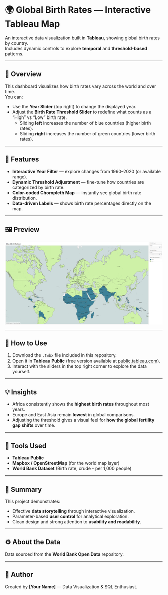# 🌍 Global Birth Rates — Interactive Tableau Map

An interactive data visualization built in **Tableau**, showing global birth rates by country.  
Includes dynamic controls to explore **temporal** and **threshold-based** patterns.  

---

## 🎯 Overview  

This dashboard visualizes how birth rates vary across the world and over time.  
You can:  
- Use the **Year Slider** (top right) to change the displayed year.  
- Adjust the **Birth Rate Threshold Slider** to redefine what counts as a “High” vs “Low” birth rate.  
  - Sliding **left** increases the number of blue countries (higher birth rates).  
  - Sliding **right** increases the number of green countries (lower birth rates).  

---

## 🧭 Features  

- **Interactive Year Filter** — explore changes from 1960–2020 (or available range).  
- **Dynamic Threshold Adjustment** — fine-tune how countries are categorized by birth rate.  
- **Color-coded Choropleth Map** — instantly see global birth rate distribution.  
- **Data-driven Labels** — shows birth rate percentages directly on the map.  

---

## 🖼️ Preview  

![Birth Rates Map](Map_Birth_Rates.png)

---

## 💾 How to Use  

1. Download the `.twbx` file included in this repository.  
2. Open it in **Tableau Public** (free version available at [public.tableau.com](https://public.tableau.com)).  
3. Interact with the sliders in the top right corner to explore the data yourself.  

---

## 💡 Insights  

- Africa consistently shows the **highest birth rates** throughout most years.  
- Europe and East Asia remain **lowest** in global comparisons.  
- Adjusting the threshold gives a visual feel for **how the global fertility gap shifts** over time.  

---

## 🧰 Tools Used  

- **Tableau Public**  
- **Mapbox / OpenStreetMap** (for the world map layer)  
- **World Bank Dataset** (Birth rate, crude - per 1,000 people)  

---

## 💬 Summary  

This project demonstrates:  
- Effective **data storytelling** through interactive visualization.  
- Parameter-based **user control** for analytical exploration.  
- Clean design and strong attention to **usability and readability**.  

---

## ⚙️ About the Data  

Data sourced from the **World Bank Open Data** repository.  

---

## 🧠 Author  

Created by **[Your Name]** — Data Visualization & SQL Enthusiast.  

